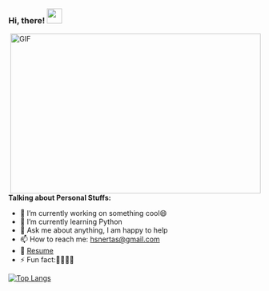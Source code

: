 
### Hi, there! <img src="https://raw.githubusercontent.com/MartinHeinz/MartinHeinz/master/wave.gif" width="30px">

 <img align="right" alt="GIF" src="https://images.squarespace-cdn.com/content/v1/5a73ebc649fc2b564f716b47/1577333378745-Q5RWH442NURHBOD2RRLJ/ke17ZwdGBToddI8pDm48kPoswlzjSVMM-SxOp7CV59BZw-zPPgdn4jUwVcJE1ZvWQUxwkmyExglNqGp0IvTJZamWLI2zvYWH8K3-s_4yszcp2ryTI0HqTOaaUohrI8PI6FXy8c9PWtBlqAVlUS5izpdcIXDZqDYvprRqZ29Pw0o/avento.gif?raw=true" width="500" height="320" />
 
 **Talking about Personal Stuffs:**

- 🔭 I’m currently working on something cool😄
- 🌱 I’m currently learning Python
- 💬 Ask me about anything, I am happy to help
- 📫 How to reach me: hsnertas@gmail.com
- 📝 [Resume](https://drive.google.com/file/d/1aNsX8G9cUhRyzc1oxvQlZkyvc66Q1wBV/view)
- ⚡ Fun fact:🤔🤔🤔🤔 

[![Top Langs](https://github-readme-stats.vercel.app/api/top-langs/?username=hsnertas&layout=compact)](https://github.com/anuraghazra/github-readme-stats)

